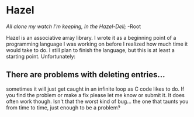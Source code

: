 # Hazel
*All alone my watch I'm keeping,
In the Hazel-Dell;*  -Root

Hazel is an associative array library. I wrote it as a beginning point of a programming language I was working on before I realized how much time it would take to do. I still plan to finish the language, but this is at least a starting point.
Unfortunately:
## There are problems with deleting entries...
sometimes it will just get caught in an infinite loop as C code likes to do. If you find the problem or make a fix please let me know or submit it.
It does often work though. Isn't that the worst kind of bug... the one that taunts you from time to time, just enough to be a problem?
